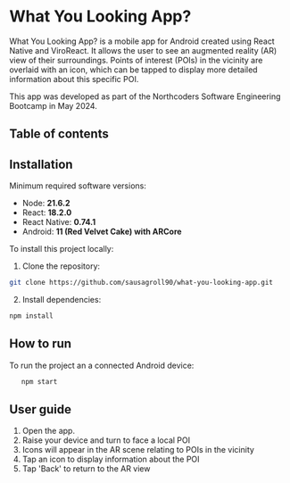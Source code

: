 # What You Looking App?

What You Looking App? is a mobile app for Android created using React Native and ViroReact. It allows the user to see an augmented reality (AR) view of their surroundings. Points of interest (POIs) in the vicinity are overlaid with an icon, which can be tapped to display more detailed information about this specific POI. 


This app was developed as part of the Northcoders Software Engineering Bootcamp in May 2024.

## Table of contents

## Installation

Minimum required software versions:
* Node: **21.6.2**
* React: **18.2.0**
* React Native: **0.74.1**
* Android: **11 (Red Velvet Cake) with ARCore**


To install this project locally:

1. Clone the repository: 
```bash
git clone https://github.com/sausagroll90/what-you-looking-app.git
```

2. Install dependencies: 
```bash
npm install
```

## How to run

To run the project an a connected Android device:
```bash
   npm start
```

## User guide

1. Open the app.
2. Raise your device and turn to face a local POI
3. Icons will appear in the AR scene relating to POIs in the vicinity
4. Tap an icon to display information about the POI
5. Tap 'Back' to return to the AR view